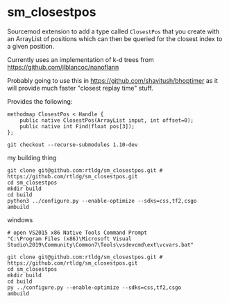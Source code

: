 # sm_closestpos
Sourcemod extension to add a type called `ClosestPos` that you create with an ArrayList of positions which can then be queried for the closest index to a given position.

Currently uses an implementation of k-d trees from https://github.com/jlblancoc/nanoflann

Probably going to use this in https://github.com/shavitush/bhoptimer as it will provide much faster "closest replay time" stuff.

Provides the following:
```
methodmap ClosestPos < Handle {
	public native ClosestPos(ArrayList input, int offset=0);
	public native int Find(float pos[3]);
};
```

`git checkout --recurse-submodules 1.10-dev`

my building thing
```
git clone git@github.com:rtldg/sm_closestpos.git # https://github.com/rtldg/sm_closestpos.git
cd sm_closestpos
mkdir build
cd build
python3 ../configure.py --enable-optimize --sdks=css,tf2,csgo
ambuild
```
windows
```
# open VS2015 x86 Native Tools Command Prompt
"C:\Program Files (x86)\Microsoft Visual Studio\2019\Community\Common7\Tools\vsdevcmd\ext\vcvars.bat"

git clone git@github.com:rtldg/sm_closestpos.git # https://github.com/rtldg/sm_closestpos.git
cd sm_closestpos
mkdir build
cd build
py ../configure.py --enable-optimize --sdks=css,tf2,csgo
ambuild
```
